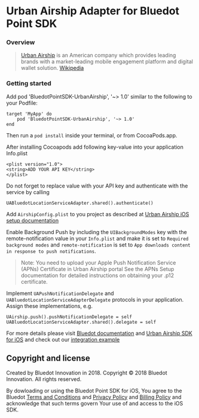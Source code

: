 # Urban Airship Adapter for Bluedot Point SDK

### Overview
> [Urban Airship](https://www.urbanairship.com/) is an American company which provides leading brands with a market-leading mobile engagement platform and digital wallet solution. [Wikipedia](https://en.wikipedia.org/wiki/Urban_Airship)

### Getting started

Add pod 'BluedotPointSDK-UrbanAirship', '~> 1.0' similar to the following to your Podfile:

    target 'MyApp' do
        pod 'BluedotPointSDK-UrbanAirship', '~> 1.0'
    end

Then run a `pod install` inside your terminal, or from CocoaPods.app.

After installing Cocoapods add following key-value into your application Info.plist

    <plist version="1.0">
    <string>ADD YOUR API KEY</string>
    </plist>

Do not forget to replace value with your API key and authenticate with the service by calling

    UABluedotLocationServiceAdapter.shared().authenticate()

Add `AirshipConfig.plist` to you project as described at [Urban Airship iOS setup documentation](https://docs.urbanairship.com/platform/react-native/#ios)

Enable Background Push by including the `UIBackgroundModes` key with the remote-notification value in your `Info.plist` and make it is set to `Required background modes` and `remote-notification` is set to `App downloads content in response to push notifications`.

> Note: You need to upload your Apple Push Notification Service (APNs) Certificate in Urban Airship portal See the APNs Setup documentation for detailed instructions on obtaining your .p12 certificate.

Implement `UAPushNotificationDelegate` and `UABluedotLocationServiceAdapterDelegate` protocols in your application. Assign these implementations, e.g.

    UAirship.push().pushNotificationDelegate = self
    UABluedotLocationServiceAdapter.shared().delegate = self

For more details please visit [Bluedot documentation](https://docs.bluedot.io) and [Urban Airship SDK for iOS](https://docs.urbanairship.com/reference/libraries/ios/latest/index.html) and check out our [integration example](https://github.com/Bluedot-Innovation/PointSDK-UrbanAirshipIntegrationExample-iOS)

## Copyright and license

Created by Bluedot Innovation in 2018.
Copyright © 2018 Bluedot Innovation. All rights reserved.

By dowloading or using the Bluedot Point SDK for iOS, You agree to the Bluedot [Terms and Conditions](http://www.bluedotinnovation.com/html/downloads/pdfs/terms-and-conditions-bluedot-070814.pdf)
and [Privacy Policy](http://www.bluedotinnovation.com/html/downloads/pdfs/privacy-policy-bluedot-170815.pdf)
and [Billing Policy](http://www.bluedotinnovation.com/html/downloads/pdfs/privacy-policy-bluedot-170815.pdf)
and acknowledge that such terms govern Your use of and access to the iOS SDK.